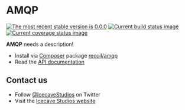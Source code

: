 # AMQP

[![The most recent stable version is 0.0.0][version-image]][semantic versioning]
[![Current build status image][build-image]][current build status]
[![Current coverage status image][coverage-image]][current coverage status]

[build-image]: http://img.shields.io/travis/recoilphp/amqp/develop.svg?style=flat-square "Current build status for the develop branch"
[current build status]: https://travis-ci.org/recoilphp/amqp
[coverage-image]: https://img.shields.io/codecov/c/github/recoilphp/amqp/develop.svg?style=flat-square "Current test coverage for the develop branch"
[current coverage status]: https://coveralls.io/r/recoilphp/amqp
[semantic versioning]: http://semver.org/
[version-image]: http://img.shields.io/:semver-0.0.0-red.svg?style=flat-square "This project uses semantic versioning"

**AMQP** needs a description!

- Install via [Composer] package [recoil/amqp]
- Read the [API documentation]

[api documentation]: http://recoilphp.github.io/amqp/artifacts/documentation/api/
[composer]: http://getcomposer.org/
[recoil/amqp]: https://packagist.org/packages/recoil/amqp

## Contact us

- Follow [@IcecaveStudios] on Twitter
- Visit the [Icecave Studios website]

[@icecavestudios]: https://twitter.com/IcecaveStudios
[icecave studios website]: http://icecave.com.au/
